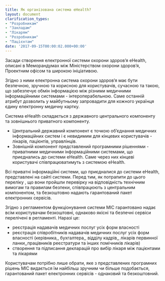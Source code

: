 ```yaml
---
title: Як організована система eHealth?
layout: document
clarification_types:
- "Розробникам"
- "Закладам"
- "Лікарям"
- "Розробникам"
- "Пацієнтам"
date: '2017-09-15T00:00:02.000+00:00'
---
```


Засади створення електронної системи охорони здоров’я eHealth, описані в Меморандумах між Міністерством охорони здоров’я, Проектним офісом та широкою ініціативою.

Згідно з ними електронна система охорони здоров’я має бути безпечною, зручною та корисною для користувачів, сучасною та такою, що забезпечує обмін інформацією між різними медичними інформаційними системами - інтероперабельною. Саме останній атрибут дозволить у майбутньому запровадити для кожного українця єдину електронну медичну картку.

Система eHealth складається з державного центрального компоненту та зовнішнього приватного компоненту.
* Центральний державний компонент є точкою об’єднання медичних інформаційних систем і є невидимим для кінцевих користувачів - лікарів, пацієнтів, управлінців.
* Зовнішній компонент представлений програмними рішеннями - приватними медичними інформаційними системами, що приєднались до системи eHealth. Саме через них кінцеві користувачі співпрацюватимуть з системою eHealth.

Всі приватні інформаційні системи, що приєдналися до системи eHealth, представлені на сайті системи. Перед тим, як потрапити до цього переліку , що вони пройшли перевірку на відповідність технічним вимогам та правилам безпеки, співпрацюють з центральним компонентом, та безкоштовно надають гарантований пакет електронних сервісів.

Згідно з регламентом функціонування системи МІС гарантовано надає всім користувачам безкоштовні, однаково якісні та безпечні сервіси перелічені в регламенті. Наразі це:
* реєстрація надавачів медичних послуг усіх форм власності
* реєстрація співробітників надавачів медичних послуг усіх форм власності (керівника,, бухгалтера,, відділу кадрів,, лікарів первинної ланки,,працівників реєстратури та інших помічників лікарів)
* створення та підписання декларацій про вибір лікаря між пацієнтами та лікарями

Користувачам потрібно лише обрати, яке з представлених програмних рішень МІС видається їм найбільш зручним чи більше подобається, гарантований пакет електронних сервісів - однаковий та безкоштовний.

